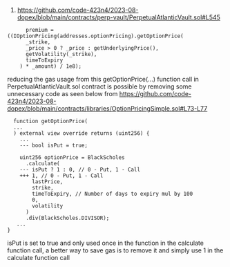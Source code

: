 1. https://github.com/code-423n4/2023-08-dopex/blob/main/contracts/perp-vault/PerpetualAtlanticVault.sol#L545
```solidity
      premium = ((IOptionPricing(addresses.optionPricing).getOptionPrice(
      _strike,
      _price > 0 ? _price : getUnderlyingPrice(),
      getVolatility(_strike),
      timeToExpiry
    ) * _amount) / 1e8);
```
reducing the gas usage from this getOptionPrice(...) function call in PerpetualAtlanticVault.sol contract is possible by removing some unnecessary code as seen below from
https://github.com/code-423n4/2023-08-dopex/blob/main/contracts/libraries/OptionPricingSimple.sol#L73-L77
```solidity
  function getOptionPrice(
  ...
  ) external view override returns (uint256) {
    ...
    --- bool isPut = true;

    uint256 optionPrice = BlackScholes
      .calculate(
    --- isPut ? 1 : 0, // 0 - Put, 1 - Call
    +++ 1, // 0 - Put, 1 - Call
        lastPrice,
        strike,
        timeToExpiry, // Number of days to expiry mul by 100
        0,
        volatility
      )
      .div(BlackScholes.DIVISOR);
   ...
}
```
isPut is set to true and only used once in the function in the calculate function call, a better way to save gas is to remove it and simply use 1 in the calculate function call